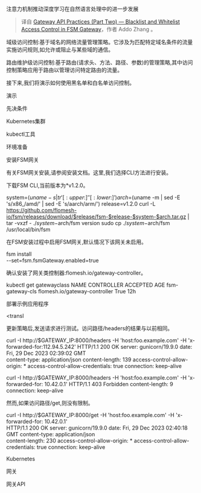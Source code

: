 <!--
title: 网关API实践（2）-FSM网关中的黑名单和白名单访问控制
cover: https://miro.medium.com/v2/resize:fit:720/format:webp/0*ymRzv1VvxhBr1vc5.png
-->

注意力机制推动深度学习在自然语言处理中的进一步发展

> 译自 [Gateway API Practices (Part Two) — Blacklist and Whitelist Access Control in FSM Gateway](https://blog.flomesh.io/gateway-api-practices-part-two-blacklist-and-whitelist-access-control-in-fsm-gateway-253309a4fc35)，作者 Addo Zhang 。


域级访问控制:基于域名的网络流量管理策略。它涉及为匹配特定域名条件的流量实施访问规则,如允许或阻止与某些域的通信。

路由维护级访问控制:基于路由(请求头、方法、路径、参数)的管理策略,其中访问控制策略应用于路由以管理访问特定路由的流量。

接下来,我们将演示如何使用黑名单和白名单访问控制。

演示

先决条件

Kubernetes集群 

kubectl工具

环境准备

安装FSM网关

有关FSM网关安装,请参阅安装文档。这里,我们选择CLI方法进行安装。

下载FSM CLI,当前版本为*v1.2.0。

system=$(uname -s | tr '[:upper:]' '[:lower:]') 
arch=$(uname -m | sed -E 's/x86_/amd/' | sed -E 's/aarch/arm/')
release=v1.2.0
curl -L https://github.com/flomesh-io/fsm/releases/download/$release/fsm-$release-$system-$arch.tar.gz | tar -vxzf -
./$system-$arch/fsm version
sudo cp ./$system-$arch/fsm /usr/local/bin/fsm

在FSM安装过程中启用FSM网关,默认情况下该网关未启用。

fsm install \
--set=fsm.fsmGateway.enabled=true

确认安装了网关类控制器:flomesh.io/gateway-controller。

kubectl get gatewayclass
NAME                   CONTROLLER                     ACCEPTED   AGE
fsm-gateway-cls        flomesh.io/gateway-controller   True        12h

部署示例应用程序

<transl

更新策略后,发送请求进行测试。访问路径/headers的结果与以前相同。

curl -I http://$GATEWAY_IP:8000/headers -H 'host:foo.example.com' -H 'x-forwarded-for:112.94.5.242'
HTTP/1.1 200 OK
server: gunicorn/19.9.0
date: Fri, 29 Dec 2023 02:39:02 GMT  
content-type: application/json
content-length: 139
access-control-allow-origin: *
access-control-allow-credentials: true
connection: keep-alive

curl -I http://$GATEWAY_IP:8000/headers -H 'host:foo.example.com' -H 'x-forwarded-for: 10.42.0.1'
HTTP/1.1 403 Forbidden
content-length: 9
connection: keep-alive

然而,如果访问路径/get,则没有限制。

curl -I http://$GATEWAY_IP:8000/get -H 'host:foo.example.com' -H 'x-forwarded-for: 10.42.0.1'  
HTTP/1.1 200 OK
server: gunicorn/19.9.0
date: Fri, 29 Dec 2023 02:40:18 GMT
content-type: application/json  
content-length: 230
access-control-allow-origin: *
access-control-allow-credentials: true
connection: keep-alive

Kubernetes

网关  

网关API

